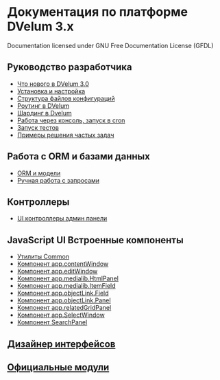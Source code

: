 Документация по платформе DVelum 3.x
===
Documentation licensed under GNU Free Documentation License (GFDL)

## Руководство разработчика

* [Что нового в DVelum 3.0](whats_new.md)
* [Установка и настройка](install.md)
* [Структура файлов конфигураций](configs.md)
* [Роутинг в DVelum](routing.md)
* [Шардинг в Dvelum](sharding.md)
* [Работа через консоль, запуск в cron](console.md)
* [Запуск тестов](tests.md)
* [Примеры решения частых задач](snippets.md)

## Работа с ORM и базами данных
* [ORM и модели](orm_and_models.md)
* [Ручная работа с запросами](db.md)

## Контроллеры
* [UI контроллеры админ панели](backend_ui_controller.md)

## JavaScript UI Встроенные компоненты


* [Утилиты Common](js_common.md)
* [Компонент app.contentWindow](js_appContentWindow.md)
* [Компонент app.editWindow](js_appEditWindow.md)
* [Компонент app.medialib.HtmlPanel](js_appMedialibHtmlPanel.md)
* [Компонент app.medialib.ItemField](js_appMedialibItemField.md)
* [Компонент app.objectLink.Field](js_appObjectLinkField.md)
* [Компонент app.objectLink.Panel](js_appObjectLinkPanel.md)
* [Компонент app.relatedGridPanel](js_appRelatedGridPanel.md)
* [Компонент app.SelectWindow](js_appSelectWindow.md)
* [Компонент SearchPanel](js_searchPanel.md)

## [Дизайнер интерфейсов](https://github.com/dvelum/module-designer/tree/master/docs)

## [Официальные модули](modules.md)
